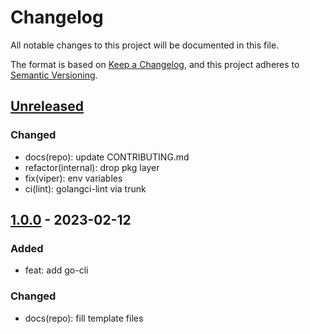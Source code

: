 # Changelog

All notable changes to this project will be documented in this file.

The format is based on [Keep a Changelog](https://keepachangelog.com/en/1.0.0/), and this project adheres
to [Semantic Versioning](https://semver.org/spec/v2.0.0.html).

## [Unreleased]

<!-- ### Added -->

### Changed

- docs(repo): update CONTRIBUTING.md
- refactor(internal): drop pkg layer
- fix(viper): env variables
- ci(lint): golangci-lint via trunk

<!-- ### Deprecated -->

<!-- ### Removed -->

<!-- ### Fixed -->

<!-- ### Security -->

## [1.0.0] - 2023-02-12

### Added

- feat: add go-cli

### Changed

- docs(repo): fill template files

[Unreleased]: https://github.com/Serpentiel/go-cli/compare/v1.0.0...main
[1.0.0]: https://github.com/Serpentiel/go-cli/compare/936b337...v1.0.0
